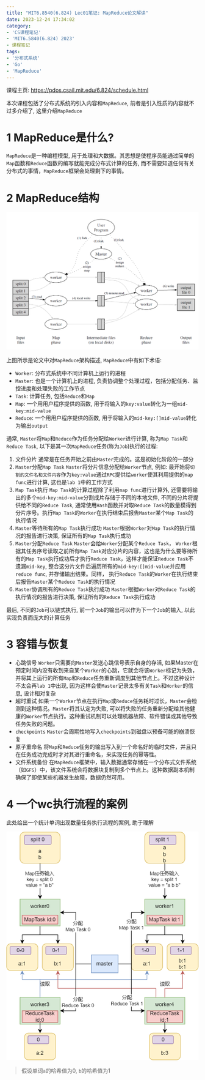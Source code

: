 ```yaml
---
title: "MIT6.8540(6.824) Lec01笔记: MapReduce论文解读"
date: 2023-12-24 17:34:02
category: 
- 'CS课程笔记'
- 'MIT6.5840(6.824) 2023'
- 课程笔记
tags:
- '分布式系统'
- 'Go'
- 'MapReduce'
---
```

课程主页: https://pdos.csail.mit.edu/6.824/schedule.html

本次课程包括了分布式系统的引入内容和`MapReduce`, 前者是引入性质的内容就不过多介绍了, 这里介绍`MapReduce`

# 1 MapReduce是什么?
`MapReduce`是一种编程模型, 用于处理和大数据。其思想是使程序员能通过简单的`Map`函数和`Reduce`函数的编写就能完成分布式计算的任务, 而不需要知道任何有关分布式的事情，`MapReduce`框架会处理剩下的事情。

# 2 MapReduce结构
![Alt text](../../images/Lec02_MapReduce_Fig.png)

上图所示是论文中对`MapReduce`架构描述, `MapReduce`中有如下术语:
- `Worker`: 分布式系统中不同计算机上运行的进程
- `Master`: 也是一个计算机上的进程, 负责协调整个处理过程，包括分配任务、监控进度和处理失败的工作节点
- `Task`: 计算任务, 包括`Reduce`和`Map`
- `Map`: 一个用用户程序提供的函数, 用于将输入的`key:value`转化为一组`mid-key:mid-value`
- `Reduce`: 一个用用户程序提供的函数, 用于将输入的`mid-key:[]mid-value`转化为输出`output`

通常, `Master`将`Map`和`Reduce`作为任务分配给`Worker`进行计算, 称为`Map Task`和`Reduce Task`, 以下是其一次`MapReduce`任务(称为`Job`)执行的过程:
1. 文件分片
   通常是在任务开始之前由`Master`完成的。这是初始化阶段的一部分
2. `Master`分配`Map Task`
   `Master`将分片信息分配给`Worker`节点, 例如: 最开始将`切割的文件名和文件内容`作为`key:value`通过`RPC`提供给`worker`使其利用提供的`map func`进行计算, 这也是`lab 1`中的工作方式
3. `Map Task`执行
   `Map Task`的计算过程除了利用`map func`进行计算外, 还需要将输出的多个`mid-key:mid-value`分割成片存储于不同的本地文件, 不同的分片将提供给不同的`Reduce Task`, 通常使用`Hash`函数并对取`Reduce Task`的数量模得到分片序号。执行`Map Task`的`Worker`在执行结束后报告`Master`某个`Map Task`的执行情况
4. `Master`等待所有的`Map Task`执行成功
   `Master`根据`Worker`对`Map Task`的执行情况的报告进行决策, 保证所有的`Map Task`执行成功
5. `Master`分配`Reduce Task`
   `Master`会给`Worker`分配某个`Reduce Task`， `Worker`根据其任务序号读取之前所有`Map Task`对应分片的内容，这也是为什么要等待所有的`Map Task`执行成功后才执行`Reduce Task`，这样才能保证`Reduce Task`不遗漏`mid-key`, 整合这分片文件后遍历所有的`mid-key:[]mid-value`并应用`reduce func`, 并存储输出结果。同样， 执行`Reduce Task`的`Worker`在执行结束后报告`Master`某个`Reduce Task`的执行情况
6. `Master`协调所有的`Reduce Task`执行成功
   `Master`根据`Worker`对`Reduce Task`的执行情况的报告进行决策, 保证所有的`Reduce Task`执行成功

最后, 不同的`Job`可以链式执行, 前一个`Job`的输出可以作为下一个`Job`的输入, 以此实现负责而庞大的计算任务

# 3 容错与恢复
- 心跳信号
  `Worker`只需要向`Master`发送心跳信号表示自身的存活, 如果Master在预定时间内没有收到来自某个`Worker`的心跳，它就会将该`Worker`标记为失效，并将其上运行的所有`Map`和`Reduce`任务重新调度到其他节点上。不过这种设计不太会再`lab 1`中出现, 因为这样会使`Master`记录太多有关`Task`和`Worker`的信息, 设计相对复杂
- 超时重试
  如果一个`Worker`节点在执行`Map`或`Reduce`任务耗时过长，`Master`会检测到这种情况。`Master`将其认定为失败, 可以将失败的任务重新分配给其他健康的`Worker`节点执行。这种重试机制可以处理机器故障、软件错误或其他导致任务失败的问题。
- `checkpoints`
  `Master`会周期性地写入`checkpoints`到磁盘以预备可能的崩溃恢复
- 原子重命名
  将`Map`和`Reduce`任务的输出写入到一个命名好的临时文件，并且只在任务成功完成时才对其进行重命名，来实现任务的幂等性。
- 文件系统备份
  在`MapReduce`框架中，输入数据通常存储在一个分布式文件系统（如`GFS`）中，该文件系统会将数据块复制到多个节点上。这种数据副本机制确保了即使某些机器发生故障，数据仍然可用。

# 4 一个wc执行流程的案例
此处给出一个统计单词出现数量任务执行流程的案例, 助于理解

![img](../../images/MapReduce_process.png)

> 假设单词`a`的哈希值为0, `b`的哈希值为1